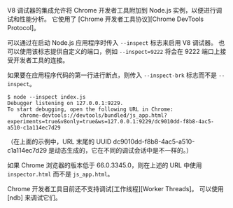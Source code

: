 
V8 调试器的集成允许将 Chrome 开发者工具附加到 Node.js 实例，以便进行调试和性能分析。 
它使用了 [Chrome 开发者工具协议][Chrome DevTools Protocol]。

可以通过在启动 Node.js 应用程序时传入 `--inspect` 标志来启用 V8 调试器。 
也可以使用该标志提供自定义的端口，例如 `--inspect=9222` 将会在 9222 端口上接受开发者工具的连接。

如果要在应用程序代码的第一行进行断点，则传入 `--inspect-brk` 标志而不是 `--inspect`。

```console
$ node --inspect index.js
Debugger listening on 127.0.0.1:9229.
To start debugging, open the following URL in Chrome:
    chrome-devtools://devtools/bundled/js_app.html?experiments=true&v8only=true&ws=127.0.0.1:9229/dc9010dd-f8b8-4ac5-a510-c1a114ec7d29
```

（在上面的示例中，URL 末尾的 UUID dc9010dd-f8b8-4ac5-a510-c1a114ec7d29 是动态生成的，它在不同的调试会话中是不一样的。）

如果 Chrome 浏览器的版本低于 66.0.3345.0，则在上述的 URL 中使用 `inspector.html` 而不是 `js_app.html`。

Chrome 开发者工具目前还不支持调试[工作线程][Worker Threads]。 
可以使用 [ndb] 来调试它们。

